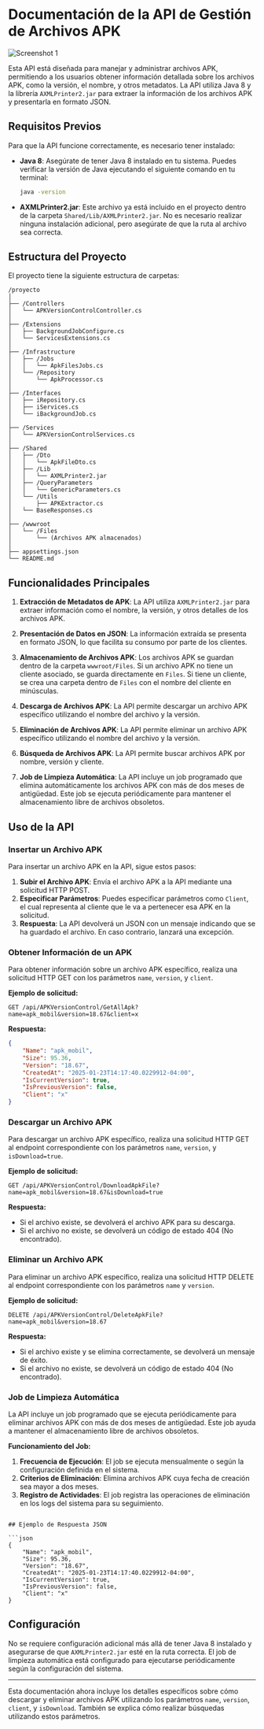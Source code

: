 ﻿# Documentación de la API de Gestión de Archivos APK

![Screenshot 1](./api_image.png)

Esta API está diseñada para manejar y administrar archivos APK, permitiendo a los usuarios obtener información detallada sobre los archivos APK, como la versión, el nombre, y otros metadatos. La API utiliza Java 8 y la librería `AXMLPrinter2.jar` para extraer la información de los archivos APK y presentarla en formato JSON.

## Requisitos Previos

Para que la API funcione correctamente, es necesario tener instalado:

- **Java 8**: Asegúrate de tener Java 8 instalado en tu sistema. Puedes verificar la versión de Java ejecutando el siguiente comando en tu terminal:
  ```bash
  java -version
  ```

- **AXMLPrinter2.jar**: Este archivo ya está incluido en el proyecto dentro de la carpeta `Shared/Lib/AXMLPrinter2.jar`. No es necesario realizar ninguna instalación adicional, pero asegúrate de que la ruta al archivo sea correcta.

## Estructura del Proyecto

El proyecto tiene la siguiente estructura de carpetas:

```
/proyecto
│
├── /Controllers
│   └── APKVersionControlController.cs
│
├── /Extensions
│   ├── BackgroundJobConfigure.cs
│   └── ServicesExtensions.cs
│
├── /Infrastructure
│   ├── /Jobs
│   │   └── ApkFilesJobs.cs
│   └── /Repository
│       └── ApkProcessor.cs
│
├── /Interfaces
│   ├── iRepository.cs
│   ├── iServices.cs
│   └── iBackgroundJob.cs
│
├── /Services
│   └── APKVersionControlServices.cs
│
├── /Shared
│   ├── /Dto
│   │   └── ApkFileDto.cs
│   ├── /Lib
│   │   └── AXMLPrinter2.jar
│   ├── /QueryParameters
│   │   └── GenericParameters.cs
│   └── /Utils
│       ├── APKExtractor.cs
│   └── BaseResponses.cs
│
├── /wwwroot
│   └── /Files
│       └── (Archivos APK almacenados)
│
├── appsettings.json
└── README.md
```

## Funcionalidades Principales

1. **Extracción de Metadatos de APK**: La API utiliza `AXMLPrinter2.jar` para extraer información como el nombre, la versión, y otros detalles de los archivos APK.

2. **Presentación de Datos en JSON**: La información extraída se presenta en formato JSON, lo que facilita su consumo por parte de los clientes.

3. **Almacenamiento de Archivos APK**: Los archivos APK se guardan dentro de la carpeta `wwwroot/Files`. Si un archivo APK no tiene un cliente asociado, se guarda directamente en `Files`. Si tiene un cliente, se crea una carpeta dentro de `Files` con el nombre del cliente en minúsculas.

4. **Descarga de Archivos APK**: La API permite descargar un archivo APK específico utilizando el nombre del archivo y la versión.

5. **Eliminación de Archivos APK**: La API permite eliminar un archivo APK específico utilizando el nombre del archivo y la versión.

6. **Búsqueda de Archivos APK**: La API permite buscar archivos APK por nombre, versión y cliente.

7. **Job de Limpieza Automática**: La API incluye un job programado que elimina automáticamente los archivos APK con más de dos meses de antigüedad. Este job se ejecuta periódicamente para mantener el almacenamiento libre de archivos obsoletos.

## Uso de la API

### Insertar un Archivo APK

Para insertar un archivo APK en la API, sigue estos pasos:

1. **Subir el Archivo APK**: Envía el archivo APK a la API mediante una solicitud HTTP POST.
2. **Especificar Parámetros**: Puedes especificar parámetros como `Client`, el cual representa al cliente que le va a pertenecer esa APK en la solicitud.
3. **Respuesta**: La API devolverá un JSON con un mensaje indicando que se ha guardado el archivo. En caso contrario, lanzará una excepción.

### Obtener Información de un APK

Para obtener información sobre un archivo APK específico, realiza una solicitud HTTP GET con los parámetros `name`, `version`, y `client`.

**Ejemplo de solicitud:**
```http
GET /api/APKVersionControl/GetAllApk?name=apk_mobil&version=18.67&client=x
```

**Respuesta:**
```json
{
    "Name": "apk_mobil",
    "Size": 95.36,
    "Version": "18.67",
    "CreatedAt": "2025-01-23T14:17:40.0229912-04:00",
    "IsCurrentVersion": true,
    "IsPreviousVersion": false,
    "Client": "x"
}
```

### Descargar un Archivo APK

Para descargar un archivo APK específico, realiza una solicitud HTTP GET al endpoint correspondiente con los parámetros `name`, `version`, y `isDownload=true`.

**Ejemplo de solicitud:**
```http
GET /api/APKVersionControl/DownloadApkFile?name=apk_mobil&version=18.67&isDownload=true
```

**Respuesta:**
- Si el archivo existe, se devolverá el archivo APK para su descarga.
- Si el archivo no existe, se devolverá un código de estado 404 (No encontrado).

### Eliminar un Archivo APK

Para eliminar un archivo APK específico, realiza una solicitud HTTP DELETE al endpoint correspondiente con los parámetros `name` y `version`.

**Ejemplo de solicitud:**
```http
DELETE /api/APKVersionControl/DeleteApkFile?name=apk_mobil&version=18.67
```

**Respuesta:**
- Si el archivo existe y se elimina correctamente, se devolverá un mensaje de éxito.
- Si el archivo no existe, se devolverá un código de estado 404 (No encontrado).

### Job de Limpieza Automática

La API incluye un job programado que se ejecuta periódicamente para eliminar archivos APK con más de dos meses de antigüedad. Este job ayuda a mantener el almacenamiento libre de archivos obsoletos.

**Funcionamiento del Job:**
1. **Frecuencia de Ejecución**: El job se ejecuta mensualmente o según la configuración definida en el sistema.
2. **Criterios de Eliminación**: Elimina archivos APK cuya fecha de creación sea mayor a dos meses.
3. **Registro de Actividades**: El job registra las operaciones de eliminación en los logs del sistema para su seguimiento.

```

## Ejemplo de Respuesta JSON

```json
{
    "Name": "apk_mobil",
    "Size": 95.36,
    "Version": "18.67",
    "CreatedAt": "2025-01-23T14:17:40.0229912-04:00",
    "IsCurrentVersion": true,
    "IsPreviousVersion": false,
    "Client": "x"
}
```

## Configuración

No se requiere configuración adicional más allá de tener Java 8 instalado y asegurarse de que `AXMLPrinter2.jar` esté en la ruta correcta. El job de limpieza automática está configurado para ejecutarse periódicamente según la configuración del sistema.

---
Esta documentación ahora incluye los detalles específicos sobre cómo descargar y eliminar archivos APK utilizando los parámetros `name`, `version`, `client`, y `isDownload`. También se explica cómo realizar búsquedas utilizando estos parámetros.
